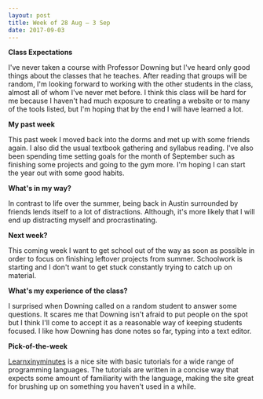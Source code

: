 ```yaml
---
layout: post
title: Week of 28 Aug – 3 Sep
date: 2017-09-03
---
```


**Class Expectations**

I've never taken a course with Professor Downing but I've heard only good things about the classes that he teaches.
After reading that groups will be random, I'm looking forward to working with the other students in the class, almost all of whom I've never met before.
I think this class will be hard for me because I haven't had much exposure to creating a website or to many of the tools listed, but I'm hoping that by the end I will have learned a lot.

**My past week**

This past week I moved back into the dorms and met up with some friends again.
I also did the usual textbook gathering and syllabus reading. 
I've also been spending time setting goals for the month of September such as finishing some projects and going to the gym more. I'm hoping I can start the year out with some good habits.

**What's in my way?**

In contrast to life over the summer, being back in Austin surrounded by friends lends itself to a lot of distractions. 
Although, it's more likely that I will end up distracting myself and procrastinating.

**Next week?**

This coming week I want to get school out of the way as soon as possible in order to focus on finishing leftover projects from summer.
Schoolwork is starting and I don't want to get stuck constantly trying to catch up on material.

**What's my experience of the class?**

I surprised when Downing called on a random student to answer some questions. 
It scares me that Downing isn't afraid to put people on the spot but I think I'll come to accept it as a reasonable way of keeping students focused.
I like how Downing has done notes so far, typing into a text editor.

**Pick-of-the-week**

[Learnxinyminutes](https://learnxinyminutes.com/) is a nice site with basic tutorials for a wide range of programming languages. 
The tutorials are written in a concise way that expects some amount of familiarity with the language, making the site great for brushing up on something you haven't used in a while.